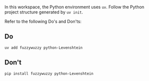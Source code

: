 In this workspace, the Python environment uses `uv`.
Follow the Python project structure generated by `uv init`.

Refer to the following Do's and Don'ts:
## Do
`uv add fuzzywuzzy python-Levenshtein`
## Don't
`pip install fuzzywuzzy python-Levenshtein`
